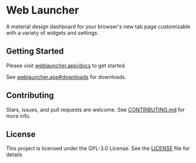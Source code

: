 # Web Launcher

A material design dashboard for your browser's new tab page customizable with a variety of widgets and settings.

## Getting Started

Please visit [weblauncher.app/docs](https://weblauncher.app/docs) to get started.

See [weblauncher.app#downloads](https://weblauncher.app/#downloads) for downloads.

## Contributing

Stars, issues, and pull requests are welcome. See [CONTRIBUTING.md](CONTRIBUTING.md) for more info.

## License

This project is licensed under the GPL-3.0 License. See the [LICENSE](LICENSE) file for details
